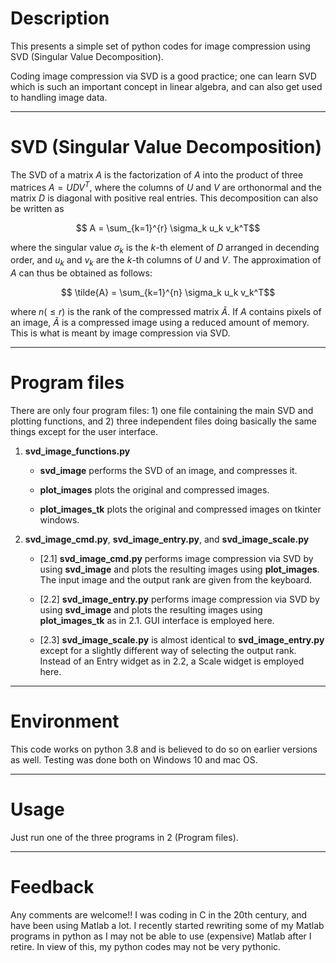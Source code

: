 # Description

This presents a simple set of python codes for image compression using SVD (Singular Value Decomposition).

Coding image compression via SVD is a good practice; one can learn SVD which is such an important concept in linear algebra, and can also get used to handling image data.

---
# SVD (Singular Value Decomposition)

The SVD of a matrix $A$ is the factorization of $A$ into the product of three matrices $A = UDV^T$, where the columns of $U$ and $V$ are orthonormal and the matrix $D$ is diagonal with positive real entries. This decomposition can also be written as

$$ A = \sum_{k=1}^{r} \sigma_k u_k v_k^T$$

where the singular value $\sigma_k$ is the $k$-th element of $D$ arranged in decending order, and $u_k$ and $v_k$ are the $k$-th columns of $U$ and $V$. The approximation of $A$ can thus be obtained as follows:

$$ \tilde{A} = \sum_{k=1}^{n} \sigma_k u_k v_k^T$$

where $n (\le r)$ is the rank of the compressed matrix $\tilde{A}$. If $A$ contains pixels of an image, $\tilde{A}$ is a compressed image using a reduced amount of memory. This is what is meant by image compression via SVD.

---

# Program files

There are only four program files: 1) one file containing the main SVD and plotting functions, and 2) three independent files doing basically the same things except for the user interface.

1. **svd_image_functions.py**

   - **svd_image** performs the SVD of an image, and compresses it.

   - **plot_images** plots the original and compressed images.

   - **plot_images_tk** plots the original and compressed images on tkinter windows.


2. **svd_image_cmd.py**, **svd_image_entry.py**, and **svd_image_scale.py**

   - [2.1] **svd_image_cmd.py** performs image compression via SVD by using **svd_image** and plots the resulting images using **plot_images**. The input image and the output rank are given from the keyboard.

   - [2.2] **svd_image_entry.py** performs image compression via SVD by using **svd_image** and plots the resulting images using **plot_images_tk** as in 2.1. GUI interface is employed here.

   - [2.3] **svd_image_scale.py** is almost identical to **svd_image_entry.py** except for a slightly different way of selecting the output rank. Instead of an Entry widget as in 2.2, a Scale widget is employed here.

---
# Environment

This code works on python 3.8 and is believed to do so on earlier versions as well. Testing was done both on Windows 10 and mac OS.

---
# Usage

Just run one of the three programs in 2 (Program files).

---
# Feedback

Any comments are welcome!! I was coding in C in the 20th century, and have been using Matlab a lot. I recently started rewriting some of my Matlab programs in python as I may not be able to use (expensive) Matlab after I retire. In view of this, my python codes may not be very pythonic.
